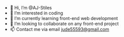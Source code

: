 - 👋 Hi, I’m @AJ-Stiles
- 👀 I’m interested in coding
- 🌱 I’m currently learning front-end web development
- 💞️ I’m looking to collaborate on any front-end project
- 📫 Contact me via email jude55593@gmail.com

<!---
AJ-Stiles/AJ-Stiles is a ✨ special ✨ repository because its `README.md` (this file) appears on your GitHub profile.
You can click the Preview link to take a look at your changes.
--->
